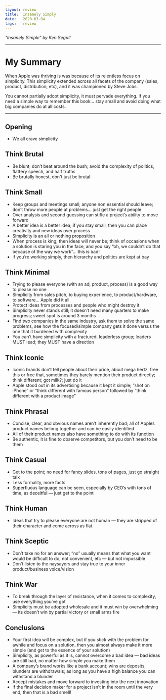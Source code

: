 ```yaml
---
layout: review
title:  Insanely Simply
date:   2020-03-04
tags:   review
---
```


_"Insanely Simple" by Ken Segall_

---

# My Summary

When Apple was thriving is was because of its relentless focus on simplicity. This simplicity extended across all facets of the company (sales, product, distribution, etc), and it was championed by Steve Jobs.

You cannot partially adopt simplicity, it must pervade everything. If you need a simple way to remember this book... stay small and avoid doing what big companies do at all costs.

---

## Opening

- We all crave simplicity

## Think Brutal

- Be blunt; don’t beat around the bush; avoid the complexity of politics, flattery speech, and half truths
- Be brutally honest, don't just be brutal

## Think Small

- Keep groups and meetings small; anyone non essential should leave; don’t throw more people at problems... just get the right people
- Over analysis and second guessing can stifle a project’s ability to move forward
- A better idea is a better idea; if you stay small, then you can place creativity and new ideas over process
- Simplicity is an all or nothing proposition
- When process is king, then ideas will never be; think of occasions when a solution is staring you in the face, and you say “oh, we couldn’t do that because of the way we work”... this is bad!
- If you’re working simply, then hierarchy and politics are kept at bay

## Think Minimal

- Trying to please everyone (with an ad, product, process) is a good way to please no one
- Simplicity from sales pitch, to buying experience, to product/hardware, to software... Apple did it all
- Protect ideas from processes and people who might destroy it
- Simplicity never stands still; it doesn’t need many quarters to make progress; sweet spot is around 3 months
- Find two companies in the same industry, ask them to solve the same problems, see how the focused/simple company gets it done versus the one that it burdened with complexity
- You can’t have simplicity with a fractured, leaderless group; leaders MUST lead; they MUST have a direction

## Think Iconic

- Iconic brands don’t tell people about their price, about mega hertz, free this or free that, sometimes they barely mention their product directly; think different; got milk?; just do it
- Apple stood out in its advertising because it kept it simple; “shot on iPhone” or “think different with famous person” followed by “think different with a product image”

## Think Phrasal

- Concise, clear, and obvious names aren’t inherently bad; all of Apples product names belong together and can be easily identified
- All of their product names also have something to do with its function
- Be authentic, it is fine to observe competitors, but you don’t need to be them

## Think Casual

- Get to the point; no need for fancy slides, tons of pages, just go straight talk
- Less formality, more facts
- Superfluous language can be seen, especially by CEO’s with tons of time, as deceitful — just get to the point

## Think Human

- Ideas that try to please everyone are not human — they are stripped of their character and come across as flat

## Think Sceptic

- Don’t take no for an answer; “no” usually means that what you want would be difficult to do, not convenient, etc — but not impossible
- Don’t listen to the naysayers and stay true to your inner product/business voice/vision

## Think War

- To break through the layer of resistance, when it comes to complexity, use everything you’ve got
- Simplicity must be adopted wholesale and it must win by overwhelming — its doesn’t win by partial victory or small arms fire

## Conclusions

- Your first idea will be complex, but if you stick with the problem for awhile and focus on a solution, then you almost always make it more simple (and get to the essence of your solution)
- Simplicity, as powerful as it is, cannot overcome a bad idea — bad ideas are still bad, no matter how simple you make them
- A company’s brand works like a bank account; wins are deposits, blunders are withdrawals; as long as you have a high balance you can withstand a blunder
- Accept mistakes and move forward to investing into the next innovation
- If the final decision maker for a project isn’t in the room until the very end, then that is a bad smell!
